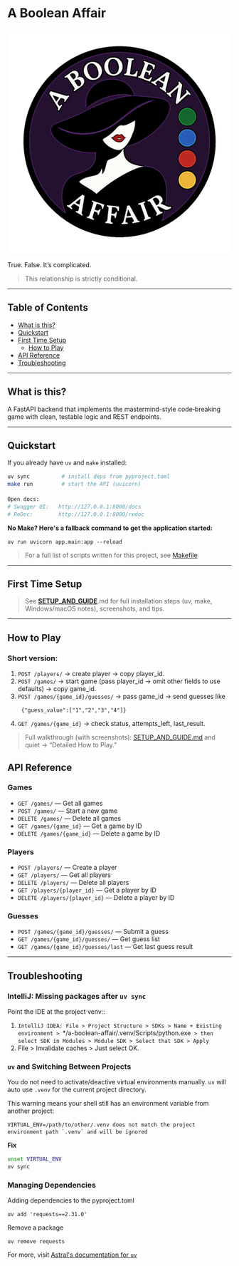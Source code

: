 # A Boolean Affair

<img src="app/assets/logo.png" alt="A Boolean Affair logo" width="1024">

True. False. It’s complicated.
> This relationship is strictly conditional.

---

## Table of Contents
- [What is this?](#what-is-this)
- [Quickstart](#quickstart)
- [First Time Setup](#first-time-setup)
  - [How to Play](/docs/SETUP_AND_GUIDE.md)
- [API Reference](#api-reference)
- [Troubleshooting](#troubleshooting)

---

## What is this?
A FastAPI backend that implements the mastermind-style code‑breaking game with clean, testable logic and REST endpoints.

---

## Quickstart
If you already have `uv` and `make` installed:

```bash
uv sync          # install deps from pyproject.toml
make run         # start the API (uvicorn)

Open docs:
# Swagger UI:   http://127.0.0.1:8000/docs
# ReDoc:        http://127.0.0.1:8000/redoc
```
**No Make? Here's a fallback command to get the application started:**

    uv run uvicorn app.main:app --reload

> For a full list of scripts written for this project, see [Makefile](/Makefile)
---


## First Time Setup
> See **[SETUP_AND_GUIDE](/docs/SETUP_AND_GUIDE.md)**.md for full installation steps (uv, make, Windows/macOS notes), screenshots, and tips.

---

## **How to Play**

### Short version:
1. `POST /players/` → create player →  copy player_id. 
2. `POST /games/` → start game (pass player_id → omit other fields to use defaults) → copy game_id. 
3. `POST /games/{game_id}/guesses/` → pass game_id → send guesses like 
   ```
    {"guess_value":["1","2","3","4"]}
   ```
4. `GET /games/{game_id}` → check status, attempts_left, last_result.
>Full walkthrough (with screenshots): [SETUP_AND_GUIDE.md](/docs/SETUP_AND_GUIDE.md) and quiet → “Detailed How to Play.”

## API Reference

### Games
- `GET /games/` — Get all games
- `POST /games/` — Start a new game
- `DELETE /games/` — Delete all games
- `GET /games/{game_id}` — Get a game by ID
- `DELETE /games/{game_id}` — Delete a game by ID

### Players
- `POST /players/` — Create a player
- `GET /players/` — Get all players
- `DELETE /players/` — Delete all players
- `GET /players/{player_id}` — Get a player by ID
- `DELETE /players/{player_id}` — Delete a player by ID

### Guesses
- `POST /games/{game_id}/guesses/` — Submit a guess
- `GET /games/{game_id}/guesses/` — Get guess list
- `GET /games/{game_id}/guesses/last` — Get last guess result

---

## Troubleshooting

### IntelliJ: Missing packages after `uv sync`
Point the IDE at the project venv::
1. `IntelliJ IDEA: File > Project Structure > SDKs > Name + Existing environment > `*/a-boolean-affair/.venv/Scripts/python.exe` > then select SDK in Modules > Module SDK > Select that SDK > Apply`
2. File > Invalidate caches > Just select OK.

### `uv` and Switching Between Projects
You do not need to activate/deactive virtual environments manually.
`uv` will auto use `.venv` for the current project directory.

This warning means your shell still has an environment variable from another project:
```
VIRTUAL_ENV=/path/to/other/.venv does not match the project environment path `.venv` and will be ignored
```

**Fix**

```bash
unset VIRTUAL_ENV
uv sync
```

### Managing Dependencies
Adding dependencies to the pyproject.toml

    uv add 'requests==2.31.0'

Remove a package

    uv remove requests

For more, visit [Astral's documentation for `uv`](https://docs.astral.sh/uv/guides/projects/#creating-a-new-project)
